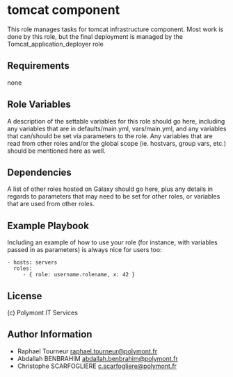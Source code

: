 tomcat component
=========

This role manages tasks for tomcat infrastructure component.
Most work is done by this role, but the final deployment is managed by the Tomcat_application_deployer role

Requirements
------------

none

Role Variables
--------------

A description of the settable variables for this role should go here, including any variables that are in defaults/main.yml, vars/main.yml, and any variables that can/should be set via parameters to the role. Any variables that are read from other roles and/or the global scope (ie. hostvars, group vars, etc.) should be mentioned here as well.

Dependencies
------------

A list of other roles hosted on Galaxy should go here, plus any details in regards to parameters that may need to be set for other roles, or variables that are used from other roles.

Example Playbook
----------------

Including an example of how to use your role (for instance, with variables passed in as parameters) is always nice for users too:

    - hosts: servers
      roles:
         - { role: username.rolename, x: 42 }

License
-------

(c) Polymont IT Services

Author Information
------------------

- Raphael Tourneur <raphael.tourneur@polymont.fr>
- Abdallah BENBRAHIM <abdallah.benbrahim@polymont.fr>
- Christophe SCARFOGLIERE <c.scarfogliere@polymont.fr>